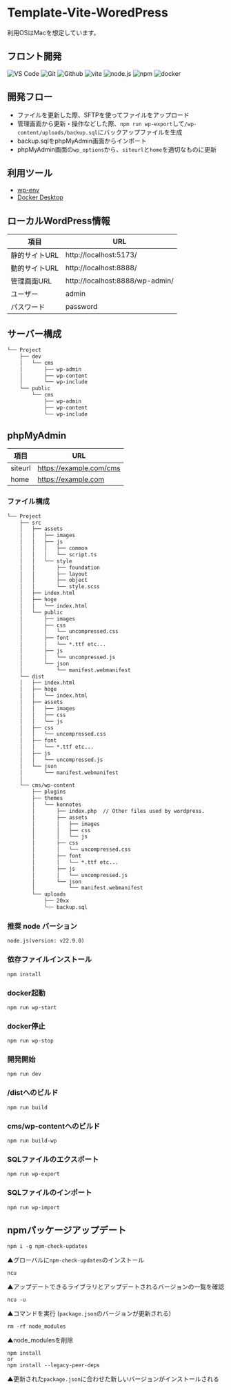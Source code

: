 # Template-Vite-WoredPress
利用OSはMacを想定しています。


## フロント開発
![VS Code](https://img.shields.io/badge/Visual%20Studio%20Code-007ACC?style=flat&logo=visualstudiocode&logoColor=ffffff)
![Git](https://img.shields.io/badge/Git-F05032?style=flat&logo=Git&logoColor=ffffff)
![Github](https://img.shields.io/badge/GitHub-181717?style=flat&logo=GitHub&logoColor=ffffff)
![vite](https://img.shields.io/badge/vite-F7C526?style=flat&logo=vite&logoColor=8971EA)
![node.js](https://img.shields.io/badge/Node.js-5FA04E?style=flat&logo=node.js&logoColor=ffffff)
![npm](https://img.shields.io/badge/npm-CB3837?style=flat&logo=npm&logoColor=ffffff)
![docker](https://img.shields.io/badge/docker-4682b4?style=flat&logo=docker&logoColor=ffffff)


## 開発フロー
- ファイルを更新した際、SFTPを使ってファイルをアップロード
- 管理画面から更新・操作などした際、`npm run wp-export`して`/wp-content/uploads/backup.sql`にバックアップファイルを生成
- backup.sqlをphpMyAdmin画面からインポート
- phpMyAdmin画面の`wp_options`から、`siteurl`と`home`を適切なものに更新


## 利用ツール
- [wp-env](https://ja.wordpress.org/team/handbook/block-editor/reference-guides/packages/packages-env/)
- [Docker Desktop](https://www.docker.com/ja-jp/products/docker-desktop/)


## ローカルWordPress情報
| 項目 | URL |
| - | - |
| 静的サイトURL | http://localhost:5173/ |
| 動的サイトURL | http://localhost:8888/ |
| 管理画面URL | http://localhost:8888/wp-admin/ |
| ユーザー | admin |
| パスワード | password |


## サーバー構成
```txt
└── Project
    ├── dev
    │   └── cms
    │       ├── wp-admin
    │       ├── wp-content
    │       └── wp-include
    └── public
        └── cms
            ├── wp-admin
            ├── wp-content
            └── wp-include
```


## phpMyAdmin
| 項目 | URL |
| - | - |
| siteurl | https://example.com/cms |
| home | https://example.com |


### ファイル構成
```txt
└── Project
    ├── src
    │   ├── assets
    │   │   ├── images
    │   │   ├── js
    │   │   │   ├── common
    │   │   │   └── script.ts
    │   │   └── style
    │   │       ├── foundation
    │   │       ├── layout
    │   │       ├── object
    │   │       └── style.scss
    │   ├── index.html
    │   ├── hoge
    │   │   └── index.html
    │   └── public
    │       ├── images
    │       ├── css
    │       │   └── uncompressed.css
    │       ├── font
    │       │   └── *.ttf etc...
    │       ├── js
    │       │   └── uncompressed.js
    │       └── json
    │           └── manifest.webmanifest
    └── dist
    │   ├── index.html
    │   ├── hoge
    │   │   └── index.html
    │   ├── assets
    │   │   ├── images
    │   │   ├── css
    │   │   └── js
    │   ├── css
    │   │   └── uncompressed.css
    │   ├── font
    │   │   └── *.ttf etc...
    │   ├── js
    │   │   └── uncompressed.js
    │   └── json
    │       └── manifest.webmanifest
    │
    └── cms/wp-content
        ├── plugins
        ├── themes
        │   └── konnotes
        │       ├── index.php  // Other files used by wordpress.
        │       ├── assets
        │       │   ├── images
        │       │   ├── css
        │       │   └── js
        │       ├── css
        │       │   └── uncompressed.css
        │       ├── font
        │       │   └── *.ttf etc...
        │       ├── js
        │       │   └── uncompressed.js
        │       └── json
        │           └── manifest.webmanifest
        └── uploads
            ├── 20xx
            └── backup.sql
```

### 推奨 node バーション
```
node.js(version: v22.9.0)
```

### 依存ファイルインストール
```
npm install
```

### docker起動
```
npm run wp-start
```


### docker停止
```
npm run wp-stop
```


### 開発開始
```
npm run dev
```

### /distへのビルド
```
npm run build
```

### cms/wp-contentへのビルド
```
npm run build-wp
```

### SQLファイルのエクスポート
```
npm run wp-export
```

### SQLファイルのインポート
```
npm run wp-import
```

## npmパッケージアップデート
```
npm i -g npm-check-updates
```
▲グローバルに`npm-check-updates`のインストール

```
ncu
```
▲アップデートできるライブラリとアップデートされるバージョンの一覧を確認

```
ncu -u
```
▲コマンドを実行 (`package.json`のバージョンが更新される)

```
rm -rf node_modules
```
▲node_modulesを削除

```
npm install
or
npm install --legacy-peer-deps
```
▲更新された`package.json`に合わせた新しいバージョンがインストールされる
